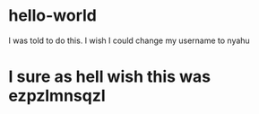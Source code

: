 # hello-world
I was told to do this.
I wish I could change my username to nyahu
# I sure as hell wish this was ezpzlmnsqzI
